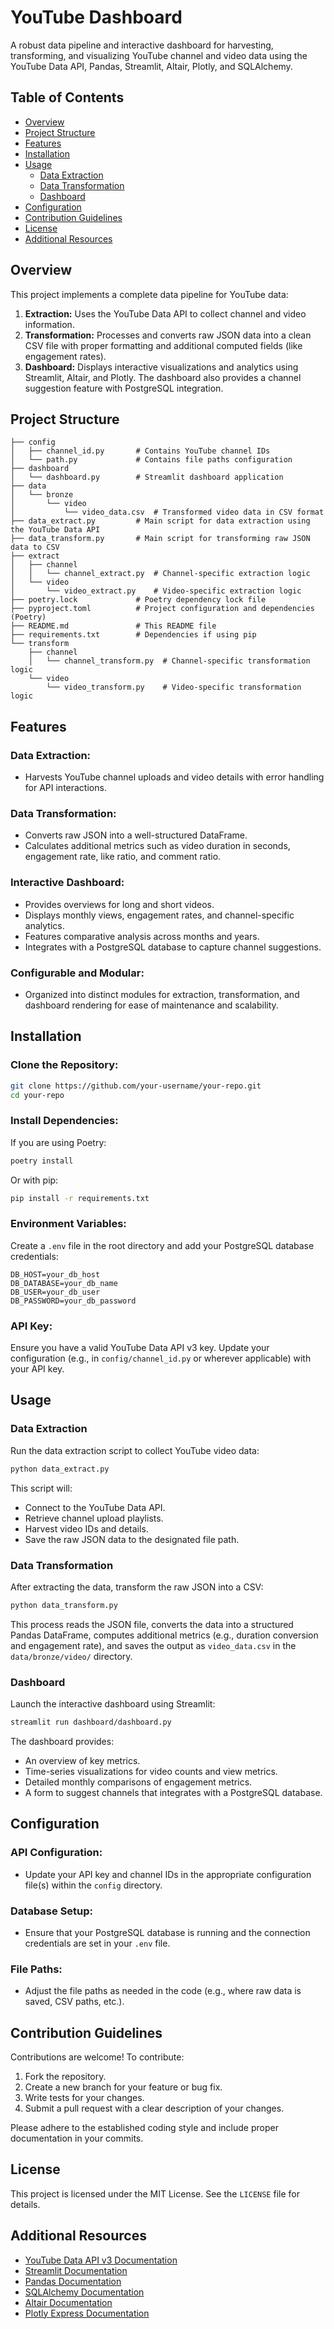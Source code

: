 # YouTube Dashboard

A robust data pipeline and interactive dashboard for harvesting, transforming, and visualizing YouTube channel and video data using the YouTube Data API, Pandas, Streamlit, Altair, Plotly, and SQLAlchemy.

## Table of Contents

- [Overview](#overview)
- [Project Structure](#project-structure)
- [Features](#features)
- [Installation](#installation)
- [Usage](#usage)
  - [Data Extraction](#data-extraction)
  - [Data Transformation](#data-transformation)
  - [Dashboard](#dashboard)
- [Configuration](#configuration)
- [Contribution Guidelines](#contribution-guidelines)
- [License](#license)
- [Additional Resources](#additional-resources)

## Overview

This project implements a complete data pipeline for YouTube data:

1. **Extraction:** Uses the YouTube Data API to collect channel and video information.
2. **Transformation:** Processes and converts raw JSON data into a clean CSV file with proper formatting and additional computed fields (like engagement rates).
3. **Dashboard:** Displays interactive visualizations and analytics using Streamlit, Altair, and Plotly. The dashboard also provides a channel suggestion feature with PostgreSQL integration.

## Project Structure

```plaintext
├── config
│   ├── channel_id.py       # Contains YouTube channel IDs
│   └── path.py             # Contains file paths configuration
├── dashboard
│   └── dashboard.py        # Streamlit dashboard application
├── data
│   └── bronze
│       └── video
│           └── video_data.csv  # Transformed video data in CSV format
├── data_extract.py         # Main script for data extraction using the YouTube Data API
├── data_transform.py       # Main script for transforming raw JSON data to CSV
├── extract
│   ├── channel
│   │   └── channel_extract.py  # Channel-specific extraction logic
│   └── video
│       └── video_extract.py    # Video-specific extraction logic
├── poetry.lock             # Poetry dependency lock file
├── pyproject.toml          # Project configuration and dependencies (Poetry)
├── README.md               # This README file
├── requirements.txt        # Dependencies if using pip
└── transform
    ├── channel
    │   └── channel_transform.py  # Channel-specific transformation logic
    └── video
        └── video_transform.py    # Video-specific transformation logic
```

## Features

### Data Extraction:
- Harvests YouTube channel uploads and video details with error handling for API interactions.

### Data Transformation:
- Converts raw JSON into a well-structured DataFrame.
- Calculates additional metrics such as video duration in seconds, engagement rate, like ratio, and comment ratio.

### Interactive Dashboard:
- Provides overviews for long and short videos.
- Displays monthly views, engagement rates, and channel-specific analytics.
- Features comparative analysis across months and years.
- Integrates with a PostgreSQL database to capture channel suggestions.

### Configurable and Modular:
- Organized into distinct modules for extraction, transformation, and dashboard rendering for ease of maintenance and scalability.

## Installation

### Clone the Repository:

```bash
git clone https://github.com/your-username/your-repo.git
cd your-repo
```

### Install Dependencies:

If you are using Poetry:

```bash
poetry install
```

Or with pip:

```bash
pip install -r requirements.txt
```

### Environment Variables:

Create a `.env` file in the root directory and add your PostgreSQL database credentials:

```env
DB_HOST=your_db_host
DB_DATABASE=your_db_name
DB_USER=your_db_user
DB_PASSWORD=your_db_password
```

### API Key:

Ensure you have a valid YouTube Data API v3 key. Update your configuration (e.g., in `config/channel_id.py` or wherever applicable) with your API key.

## Usage

### Data Extraction

Run the data extraction script to collect YouTube video data:

```bash
python data_extract.py
```

This script will:
- Connect to the YouTube Data API.
- Retrieve channel upload playlists.
- Harvest video IDs and details.
- Save the raw JSON data to the designated file path.

### Data Transformation

After extracting the data, transform the raw JSON into a CSV:

```bash
python data_transform.py
```

This process reads the JSON file, converts the data into a structured Pandas DataFrame, computes additional metrics (e.g., duration conversion and engagement rate), and saves the output as `video_data.csv` in the `data/bronze/video/` directory.

### Dashboard

Launch the interactive dashboard using Streamlit:

```bash
streamlit run dashboard/dashboard.py
```

The dashboard provides:
- An overview of key metrics.
- Time-series visualizations for video counts and view metrics.
- Detailed monthly comparisons of engagement metrics.
- A form to suggest channels that integrates with a PostgreSQL database.

## Configuration

### API Configuration:
- Update your API key and channel IDs in the appropriate configuration file(s) within the `config` directory.

### Database Setup:
- Ensure that your PostgreSQL database is running and the connection credentials are set in your `.env` file.

### File Paths:
- Adjust the file paths as needed in the code (e.g., where raw data is saved, CSV paths, etc.).

## Contribution Guidelines

Contributions are welcome! To contribute:

1. Fork the repository.
2. Create a new branch for your feature or bug fix.
3. Write tests for your changes.
4. Submit a pull request with a clear description of your changes.

Please adhere to the established coding style and include proper documentation in your commits.

## License

This project is licensed under the MIT License. See the `LICENSE` file for details.

## Additional Resources

- [YouTube Data API v3 Documentation](https://developers.google.com/youtube/v3)
- [Streamlit Documentation](https://docs.streamlit.io/)
- [Pandas Documentation](https://pandas.pydata.org/docs/)
- [SQLAlchemy Documentation](https://www.sqlalchemy.org/)
- [Altair Documentation](https://altair-viz.github.io/)
- [Plotly Express Documentation](https://plotly.com/python/plotly-express/)
